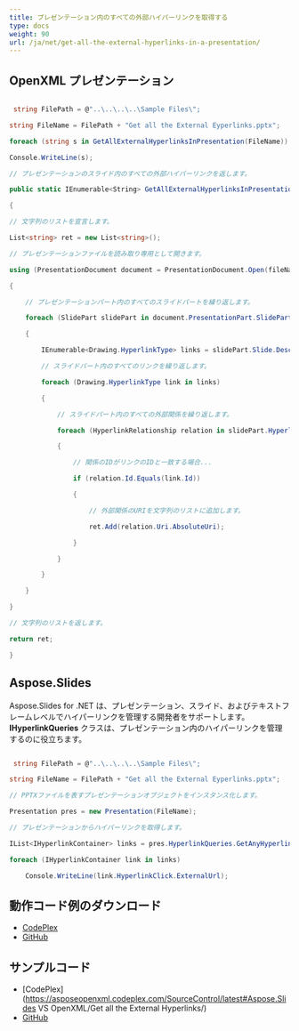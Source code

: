 ```yaml
---
title: プレゼンテーション内のすべての外部ハイパーリンクを取得する
type: docs
weight: 90
url: /ja/net/get-all-the-external-hyperlinks-in-a-presentation/
---
```


## **OpenXML プレゼンテーション**
``` csharp

 string FilePath = @"..\..\..\..\Sample Files\";

string FileName = FilePath + "Get all the External Eyperlinks.pptx";

foreach (string s in GetAllExternalHyperlinksInPresentation(FileName))

Console.WriteLine(s);

// プレゼンテーションのスライド内のすべての外部ハイパーリンクを返します。

public static IEnumerable<String> GetAllExternalHyperlinksInPresentation(string fileName)

{

// 文字列のリストを宣言します。

List<string> ret = new List<string>();

// プレゼンテーションファイルを読み取り専用として開きます。

using (PresentationDocument document = PresentationDocument.Open(fileName, false))

{

    // プレゼンテーションパート内のすべてのスライドパートを繰り返します。

    foreach (SlidePart slidePart in document.PresentationPart.SlideParts)

    {

        IEnumerable<Drawing.HyperlinkType> links = slidePart.Slide.Descendants<Drawing.HyperlinkType>();

        // スライドパート内のすべてのリンクを繰り返します。

        foreach (Drawing.HyperlinkType link in links)

        {

            // スライドパート内のすべての外部関係を繰り返します。 

            foreach (HyperlinkRelationship relation in slidePart.HyperlinkRelationships)

            {

                // 関係のIDがリンクのIDと一致する場合...

                if (relation.Id.Equals(link.Id))

                {

                    // 外部関係のURIを文字列のリストに追加します。

                    ret.Add(relation.Uri.AbsoluteUri);

                }

            }

        }

    }

}

// 文字列のリストを返します。

return ret;

}


``` 
## **Aspose.Slides**
Aspose.Slides for .NET は、プレゼンテーション、スライド、およびテキストフレームレベルでハイパーリンクを管理する開発者をサポートします。**IHyperlinkQueries** クラスは、プレゼンテーション内のハイパーリンクを管理するのに役立ちます。

``` csharp

 string FilePath = @"..\..\..\..\Sample Files\";

string FileName = FilePath + "Get all the External Eyperlinks.pptx";

// PPTXファイルを表すプレゼンテーションオブジェクトをインスタンス化します。

Presentation pres = new Presentation(FileName);

// プレゼンテーションからハイパーリンクを取得します。

IList<IHyperlinkContainer> links = pres.HyperlinkQueries.GetAnyHyperlinks();

foreach (IHyperlinkContainer link in links)

    Console.WriteLine(link.HyperlinkClick.ExternalUrl);

``` 
## **動作コード例のダウンロード**
- [CodePlex](https://asposeopenxml.codeplex.com/releases/view/615920)
- [GitHub](https://github.com/aspose-slides/Aspose.Slides-for-.NET/releases/tag/AsposeSlidesVsOpenXML1.1)
## **サンプルコード**
- [CodePlex](https://asposeopenxml.codeplex.com/SourceControl/latest#Aspose.Slides VS OpenXML/Get all the External Hyperlinks/)
- [GitHub](https://github.com/aspose-slides/Aspose.Slides-for-.NET/tree/master/Plugins/OpenXML/Common%20Features/Get%20all%20the%20External%20Hyperlinks)